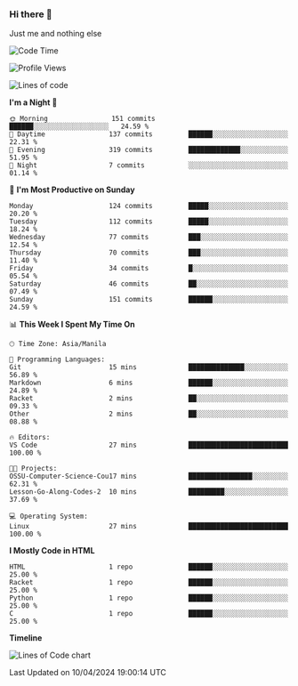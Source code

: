 ### Hi there 👋

Just me and nothing else


<!--START_SECTION:waka-->
![Code Time](http://img.shields.io/badge/Code%20Time-131%20hrs%2013%20mins-blue)

![Profile Views](http://img.shields.io/badge/Profile%20Views-0-blue)

![Lines of code](https://img.shields.io/badge/From%20Hello%20World%20I%27ve%20Written-1.6%20million%20lines%20of%20code-blue)

**I'm a Night 🦉** 

```text
🌞 Morning                151 commits         ██████░░░░░░░░░░░░░░░░░░░   24.59 % 
🌆 Daytime                137 commits         ██████░░░░░░░░░░░░░░░░░░░   22.31 % 
🌃 Evening                319 commits         █████████████░░░░░░░░░░░░   51.95 % 
🌙 Night                  7 commits           ░░░░░░░░░░░░░░░░░░░░░░░░░   01.14 % 
```
📅 **I'm Most Productive on Sunday** 

```text
Monday                   124 commits         █████░░░░░░░░░░░░░░░░░░░░   20.20 % 
Tuesday                  112 commits         █████░░░░░░░░░░░░░░░░░░░░   18.24 % 
Wednesday                77 commits          ███░░░░░░░░░░░░░░░░░░░░░░   12.54 % 
Thursday                 70 commits          ███░░░░░░░░░░░░░░░░░░░░░░   11.40 % 
Friday                   34 commits          █░░░░░░░░░░░░░░░░░░░░░░░░   05.54 % 
Saturday                 46 commits          ██░░░░░░░░░░░░░░░░░░░░░░░   07.49 % 
Sunday                   151 commits         ██████░░░░░░░░░░░░░░░░░░░   24.59 % 
```


📊 **This Week I Spent My Time On** 

```text
🕑︎ Time Zone: Asia/Manila

💬 Programming Languages: 
Git                      15 mins             ██████████████░░░░░░░░░░░   56.89 % 
Markdown                 6 mins              ██████░░░░░░░░░░░░░░░░░░░   24.89 % 
Racket                   2 mins              ██░░░░░░░░░░░░░░░░░░░░░░░   09.33 % 
Other                    2 mins              ██░░░░░░░░░░░░░░░░░░░░░░░   08.88 % 

🔥 Editors: 
VS Code                  27 mins             █████████████████████████   100.00 % 

🐱‍💻 Projects: 
OSSU-Computer-Science-Cou17 mins             ████████████████░░░░░░░░░   62.31 % 
Lesson-Go-Along-Codes-2  10 mins             █████████░░░░░░░░░░░░░░░░   37.69 % 

💻 Operating System: 
Linux                    27 mins             █████████████████████████   100.00 % 
```

**I Mostly Code in HTML** 

```text
HTML                     1 repo              ██████░░░░░░░░░░░░░░░░░░░   25.00 % 
Racket                   1 repo              ██████░░░░░░░░░░░░░░░░░░░   25.00 % 
Python                   1 repo              ██████░░░░░░░░░░░░░░░░░░░   25.00 % 
C                        1 repo              ██████░░░░░░░░░░░░░░░░░░░   25.00 % 
```



**Timeline**

![Lines of Code chart](https://raw.githubusercontent.com/mauring55/mauring55/main/assets/bar_graph.png)


 Last Updated on 10/04/2024 19:00:14 UTC
<!--END_SECTION:waka-->
